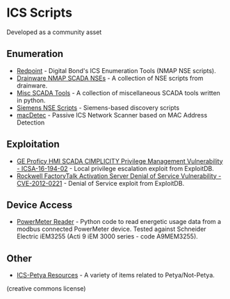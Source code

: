 # ICS Scripts

Developed as a community asset

## Enumeration

- [Redpoint](https://github.com/digitalbond/Redpoint) - Digital Bond's ICS Enumeration Tools (NMAP NSE scripts).
- [Drainware NMAP SCADA NSEs](https://github.com/drainware/nmap-scada) - A collection of NSE scripts from drainware.
- [Misc SCADA Tools](https://github.com/atimorin/scada-tools) - A collection of miscellaneous SCADA tools written in python.
- [Siemens NSE Scripts](https://github.com/jpalanco/nmap-scada) - Siemens-based discovery scripts
- [macDetec](https://github.com/hsainnos/macDetec) - Passive ICS Network Scanner based on MAC Address Detection

## Exploitation

- [GE Proficy HMI SCADA CIMPLICITY Privilege Management Vulnerability - ICSA-16-194-02](https://github.com/offensive-security/exploit-database/blob/master/exploits/windows/local/40069.cpp) - Local privilege escalation exploit from ExploitDB.
- [Rockwell FactoryTalk Activation Server Denial of Service Vulnerability - CVE-2012-0221](https://github.com/offensive-security/exploit-database/blob/master/exploits/multiple/dos/36570.txt) - Denial of Service exploit from ExploitDB.

## Device Access

- [PowerMeter Reader](https://github.com/lucab85/PowerMeter-Reader) - Python code to read energetic usage data from a modbus connected PowerMeter device. Tested against Schneider Electric iEM3255 (Acti 9 iEM 3000 series - code A9MEM3255).

## Other

- [ICS-Petya Resources](https://github.com/arobinsongit/ICS-Petya) - A variety of items related to Petya/Not-Petya.

(creative commons license)
